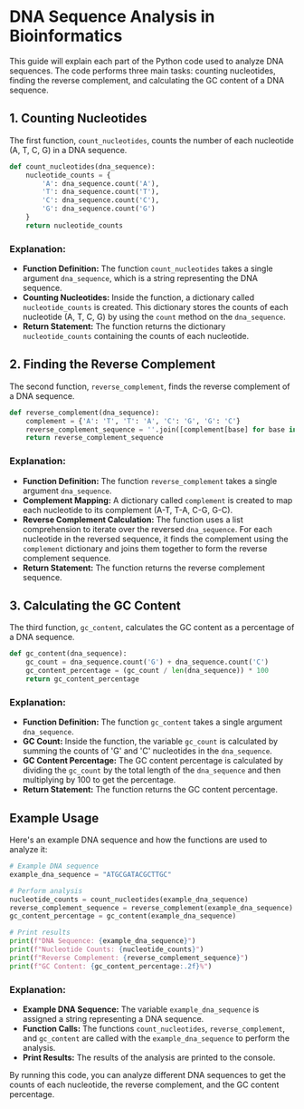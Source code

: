 # DNA Sequence Analysis in Bioinformatics

This guide will explain each part of the Python code used to analyze DNA sequences. The code performs three main tasks: counting nucleotides, finding the reverse complement, and calculating the GC content of a DNA sequence.

## 1. Counting Nucleotides

The first function, `count_nucleotides`, counts the number of each nucleotide (A, T, C, G) in a DNA sequence.

```python
def count_nucleotides(dna_sequence):
    nucleotide_counts = {
        'A': dna_sequence.count('A'),
        'T': dna_sequence.count('T'),
        'C': dna_sequence.count('C'),
        'G': dna_sequence.count('G')
    }
    return nucleotide_counts
```

### Explanation:
- **Function Definition:** The function `count_nucleotides` takes a single argument `dna_sequence`, which is a string representing the DNA sequence.
- **Counting Nucleotides:** Inside the function, a dictionary called `nucleotide_counts` is created. This dictionary stores the counts of each nucleotide (A, T, C, G) by using the `count` method on the `dna_sequence`.
- **Return Statement:** The function returns the dictionary `nucleotide_counts` containing the counts of each nucleotide.

## 2. Finding the Reverse Complement

The second function, `reverse_complement`, finds the reverse complement of a DNA sequence.

```python
def reverse_complement(dna_sequence):
    complement = {'A': 'T', 'T': 'A', 'C': 'G', 'G': 'C'}
    reverse_complement_sequence = ''.join([complement[base] for base in reversed(dna_sequence)])
    return reverse_complement_sequence
```

### Explanation:
- **Function Definition:** The function `reverse_complement` takes a single argument `dna_sequence`.
- **Complement Mapping:** A dictionary called `complement` is created to map each nucleotide to its complement (A-T, T-A, C-G, G-C).
- **Reverse Complement Calculation:** The function uses a list comprehension to iterate over the reversed `dna_sequence`. For each nucleotide in the reversed sequence, it finds the complement using the `complement` dictionary and joins them together to form the reverse complement sequence.
- **Return Statement:** The function returns the reverse complement sequence.

## 3. Calculating the GC Content

The third function, `gc_content`, calculates the GC content as a percentage of a DNA sequence.

```python
def gc_content(dna_sequence):
    gc_count = dna_sequence.count('G') + dna_sequence.count('C')
    gc_content_percentage = (gc_count / len(dna_sequence)) * 100
    return gc_content_percentage
```

### Explanation:
- **Function Definition:** The function `gc_content` takes a single argument `dna_sequence`.
- **GC Count:** Inside the function, the variable `gc_count` is calculated by summing the counts of 'G' and 'C' nucleotides in the `dna_sequence`.
- **GC Content Percentage:** The GC content percentage is calculated by dividing the `gc_count` by the total length of the `dna_sequence` and then multiplying by 100 to get the percentage.
- **Return Statement:** The function returns the GC content percentage.

## Example Usage

Here's an example DNA sequence and how the functions are used to analyze it:

```python
# Example DNA sequence
example_dna_sequence = "ATGCGATACGCTTGC"

# Perform analysis
nucleotide_counts = count_nucleotides(example_dna_sequence)
reverse_complement_sequence = reverse_complement(example_dna_sequence)
gc_content_percentage = gc_content(example_dna_sequence)

# Print results
print(f"DNA Sequence: {example_dna_sequence}")
print(f"Nucleotide Counts: {nucleotide_counts}")
print(f"Reverse Complement: {reverse_complement_sequence}")
print(f"GC Content: {gc_content_percentage:.2f}%")
```

### Explanation:
- **Example DNA Sequence:** The variable `example_dna_sequence` is assigned a string representing a DNA sequence.
- **Function Calls:** The functions `count_nucleotides`, `reverse_complement`, and `gc_content` are called with the `example_dna_sequence` to perform the analysis.
- **Print Results:** The results of the analysis are printed to the console.

By running this code, you can analyze different DNA sequences to get the counts of each nucleotide, the reverse complement, and the GC content percentage.